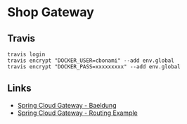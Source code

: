 # Shop Gateway

## Travis

```
travis login
travis encrypt "DOCKER_USER=cbonami" --add env.global
travis encrypt "DOCKER_PASS=xxxxxxxxx" --add env.global
```

## Links

* [Spring Cloud Gateway - Baeldung](https://www.baeldung.com/spring-cloud-gateway)
* [Spring Cloud Gateway - Routing Example](https://stackoverflow.com/questions/48865174/spring-cloud-gateway-proxy-forward-the-entire-sub-part-of-url)
